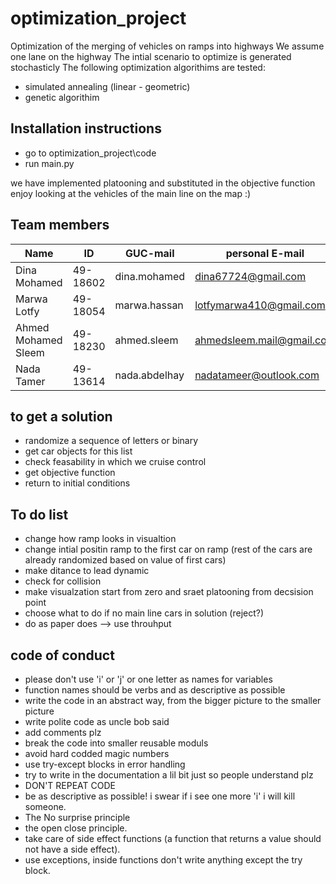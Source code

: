 # optimization_project
Optimization of the merging of vehicles on ramps into highways
We assume one lane on the highway
The intial scenario to optimize is generated stochasticly
The following optimization algorithims are tested:
- simulated annealing (linear - geometric)
- genetic algorithim 

## Installation instructions
- go to optimization_project\code
- run main.py

we have implemented platooning and substituted in the objective function
enjoy looking at the vehicles of the main line on the map :) 

## Team members
| Name              | ID       | GUC-mail               | personal E-mail        |
|-------------------|----------|------------------------|------------------------|
| Dina Mohamed      | 49-18602 | dina.mohamed           |dina67724@gmail.com     |
| Marwa Lotfy       | 49-18054 | marwa.hassan          |lotfymarwa410@gmail.com  |
| Ahmed Mohamed Sleem |49-18230| ahmed.sleem            |ahmedsleem.mail@gmail.com|
| Nada Tamer        | 49-13614 | nada.abdelhay         |nadatameer@outlook.com   |

## to get a solution
- randomize a sequence of letters or binary
- get car objects for this list
- check feasability in which we cruise control 
- get objective function
- return to initial conditions

## To do list
- change how ramp looks in visualtion
- change intial positin ramp to the first car on ramp (rest of the cars are already randomized based on value of first cars)
- make ditance to lead dynamic
- check for collision
- make visualzation start from zero and sraet platooning from decsision point 
- choose what to do if no main line cars in solution (reject?)
- do as paper does --> use throuhput


## code of conduct 
- please don't use 'i' or 'j' or one letter as names for variables
- function names should be verbs and as descriptive as possible
- write the code in an abstract way, from the bigger picture to the smaller picture
- write polite code as uncle bob said
- add comments plz
- break the code into smaller reusable moduls
- avoid hard codded magic numbers
- use try-except blocks in error handling
- try to write in the documentation a lil bit just so people understand plz
- DON'T REPEAT CODE
- be as descriptive as possible! i swear if i see one more 'i' i will kill someone.
- The No surprise principle
- the open close principle.
- take care of side effect functions (a function that returns a value should not have a side effect).
- use exceptions, inside functions don't write anything except the try block.


